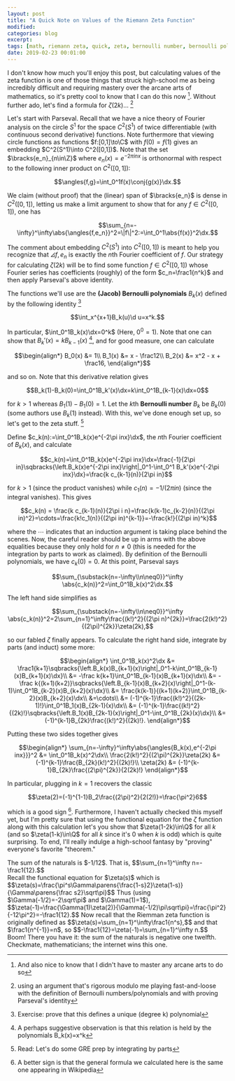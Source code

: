 ```yaml
---
layout: post
title: "A Quick Note on Values of the Riemann Zeta Function"
modified:
categories: blog
excerpt:
tags: [math, riemann zeta, quick, zeta, bernoulli number, bernoulli polynomial]
date: 2019-02-23 00:01:00
---
```


I don't know how much you'll enjoy this post, but calculating values of the zeta function is one of those things that struck high-school me as being incredibly difficult and requiring mastery over the arcane arts of mathematics, so it's pretty cool to know that I can do this now [^1]. Without further ado, let's find a formula for $\zeta(2k)\dots$ [^2]

Let's start with Parseval. Recall that we have a nice theory of Fourier analysis on the circle $S^1$ for the space $C^2(S^1)$ of twice differentiable (with continuous second derivative) functions. Note furthermore that viewing circle functions as functions $f:[0,1]\to\C$ with $f(0)=f(1)$ gives an embedding $C^2(S^1)\into C^2([0,1])$. Note that the set $\bracks{e_n}_{n\in\Z}$ where $e_n(x)=e^{-2\pi inx}$ is orthonormal with respect to the following inner product on $C^2([0,1])$:

$$\angles{f,g}=\int_0^1f(x)\conj{g(x)}\dx.$$

We claim (without proof) that the (linear) span of $\bracks{e_n}$ is dense in $C^2([0,1])$, letting us make a limit argument to show that for any $f\in C^2([0,1])$, one has

$$\sum_{n=-\infty}^\infty\abs{\angles{f,e_n}}^2=\|f\|^2:=\int_0^1\abs{f(x)}^2\dx.$$

The comment about embedding $C^2(S^1)$ into $C^2([0,1])$ is meant to help you recognize that $\angles{f,e_n}$ is exactly the $n$th Fourier coefficient of $f$. Our strategy for calculating $\zeta(2k)$ will be to find some function $f\in C^2([0,1])$ whose Fourier series has coefficients (roughly) of the form $c_n=\frac1{n^k}$ and then apply Parseval's above identity.

The functions we'll use are the <b>(Jacob) Bernoulli polynomials</b> $B_k(x)$ defined by the following identity [^4]

$$\int_x^{x+1}B_k(u)\d u=x^k.$$

In particular, $\int_0^1B_k(x)\dx=0^k$ (Here, $0^0=1$). Note that one can show that $B_k'(x)=kB_{k-1}(x)$ [^3], and for good measure, one can calculate

$$\begin{align*}
    B_0(x) &= 1\\
    B_1(x) &= x - \frac12\\
    B_2(x) &= x^2 - x + \frac16,
\end{align*}$$

and so on. Note that this derivative relation gives

$$B_k(1)-B_k(0)=\int_0^1B_k'(x)\dx=k\int_0^1B_{k-1}(x)\dx=0$$

for $k>1$ whereas $B_1(1)-B_1(0)=1$. Let the $k$th <b>Bernoulli number</b> $B_k$ be $B_k(0)$ (some authors use $B_k(1)$ instead). With this, we've done enough set up, so let's get to the zeta stuff. [^5]

Define $c_k(n):=\int_0^1B_k(x)e^{-2\pi inx}\dx$, the $n$th Fourier coefficient of $B_k(x)$, and calculate

$$c_k(n)=\int_0^1B_k(x)e^{-2\pi inx}\dx=\frac{-1}{2\pi in}\sqbracks{\left.B_k(x)e^{-2\pi inx}\right|_0^1-\int_0^1 B_k'(x)e^{-2\pi inx}\dx}=\frac{k c_{k-1}(n)}{2\pi in}$$

for $k>1$ (since the product vanishes) while $c_1(n)=-1/(2\pi in)$ (since the integral vanishes). This gives

$$c_k(n) = \frac{k c_{k-1}(n)}{2\pi i n}=\frac{k(k-1)c_{k-2}(n)}{(2\pi in)^2}=\cdots=\frac{k!c_1(n)}{(2\pi in)^{k-1}}=-\frac{k!}{(2\pi in)^k}$$

where the $\cdots$ indicates that an induction argument is taking place behind the scenes. Now, the careful reader should be up in arms with the above equalities because they only hold for $n\neq0$ (this is needed for the integration by parts to work as claimed). By definition of the Bernoulli polynomials, we have $c_k(0)=0$. At this point, Parseval says

$$\sum_{\substack{n=-\infty\\n\neq0}}^\infty \abs{c_k(n)}^2=\int_0^1B_k(x)^2\dx.$$

The left hand side simplifies as

$$\sum_{\substack{n=-\infty\\n\neq0}}^\infty \abs{c_k(n)}^2=2\sum_{n=1}^\infty\frac{(k!)^2}{(2\pi n)^{2k}}=\frac{2(k!)^2}{(2\pi)^{2k}}\zeta(2k),$$

so our fabled $\zeta$ finally appears. To calculate the right hand side, integrate by parts (and induct) some more:

$$\begin{align*}
    \int_0^1B_k(x)^2\dx 
    &= \frac1{k+1}\sqbracks{\left.B_k(x)B_{k+1}(x)\right|_0^1-k\int_0^1B_{k-1}(x)B_{k+1}(x)\dx}\\
    &= -\frac k{k+1}\int_0^1B_{k-1}(x)B_{k+1}(x)\dx\\
    &= -\frac k{(k+1)(k+2)}\sqbracks{\left.B_{k-1}(x)B_{k+2}(x)\right|_0^1-(k-1)\int_0^1B_{k-2}(x)B_{k+2}(x)\dx}\\
    &= \frac{k(k-1)}{(k+1)(k+2)}\int_0^1B_{k-2}(x)B_{k+2}(x)\dx\\
    &=\cdots\\
    &= (-1)^{k-1}\frac{(k!)^2}{(2k-1)!}\int_0^1B_1(x)B_{2k-1}(x)\dx\\
    &= (-1)^{k-1}\frac{(k!)^2}{(2k)!}\sqbracks{\left.B_1(x)B_{2k-1}(x)\right|_0^1-\int_0^1B_{2k}(x)\dx}\\
    &= (-1)^{k-1}B_{2k}\frac{(k!)^2}{(2k)!}.
\end{align*}$$

Putting these two sides together gives

$$\begin{align*}
    \sum_{n=-\infty}^\infty\abs{\angles{B_k(x),e^{-2\pi inx}}}^2 &= \int_0^1B_k(x)^2\dx\\
    \frac{2(k!)^2}{(2\pi)^{2k}}\zeta(2k) &= (-1)^{k-1}\frac{B_{2k}(k!)^2}{(2k)!}\\
    \zeta(2k) &= (-1)^{k-1}B_{2k}\frac{(2\pi)^{2k}}{2(2k)!}
\end{align*}$$

In particular, plugging in $k=1$ recovers the classic

$$\zeta(2)=(-1)^{1-1}B_2\frac{(2\pi)^2}{2(2!)}=\frac{\pi^2}6$$

which is a good sign [^6]. Furthermore, I haven't actually checked this myself yet, but I'm pretty sure that using the functional equation for the $\zeta$ function along with this calculation let's you show that $\zeta(1-2k)\in\Q$ for all $k$ (and so $\zeta(1-k)\in\Q$ for all $k$ since it's 0 when $k$ is odd) which is quite surprising. To end, I'll really indulge a high-school fantasy by "proving" everyone's favorite "theorem."

<div class="theorem" name="The Best One">
    The sum of the naturals is $-1/12$. That is,
    $$\sum_{n=1}^\infty n=-\frac1{12}.$$
</div> 
<div class="proof4">
    Recall the functional equation for $\zeta(s)$ which is
    $$\zeta(s)=\frac{\pi^s\Gamma\parens{\frac{1-s}2}\zeta(1-s)}{\Gamma\parens{\frac s2}\sqrt\pi}$$
    Thus (using $\Gamma(-1/2)=-2\sqrt\pi$ and $\Gamma(1)=1$),
    $$\zeta(-1)=\frac{\Gamma(1)\zeta(2)}{\Gamma(-1/2)\pi\sqrt\pi}=\frac{\pi^2}{-12\pi^2}=-\frac1{12}.$$
    Now recall that the Riemman zeta function is originally defined as
    $$\zeta(s)=\sum_{n=1}^\infty\frac1{n^s},$$
    and that $\frac1{n^{-1}}=n$, so 
    $$-\frac1{12}=\zeta(-1)=\sum_{n=1}^\infty n.$$
    Boom! There you have it: the sum of the naturals is negative one twelfth. Checkmate, mathematicians; the internet wins this one.
</div>

[^1]: And also nice to know that I didn't have to master any arcane arts to do so
[^2]: using an argument that's rigorous modulo me playing fast-and-loose with the definition of Bernoulli numbers/polynomials and with proving Parseval's identity
[^3]: A perhaps suggestive observation is that this relation is held by the polynomials B_k(x)=x^k
[^4]: Exercise: prove that this defines a unique (degree k) polynomial
[^5]: Read: Let's do some GRE prep by integrating by parts
[^6]: A better sign is that the general formula we calculated here is the same one appearing in Wikipedia
